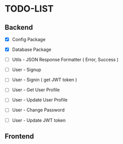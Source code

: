 # TODO-LIST

## Backend
- [x] Config Package
- [x] Database Package
- [ ] Utils - JSON Response Formatter ( Error, Success )
- [ ] User - Signup
- [ ] User - Signin ( get JWT token )
- [ ] User - Get User Profile
- [ ] User - Update User Profile
- [ ] User - Change Password
- [ ] User - Update JWT token


## Frontend